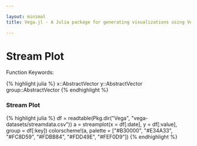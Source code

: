```yaml
---

layout: minimal
title: Vega.jl - A Julia package for generating visualizations using Vega

---
```


# Stream Plot

Function Keywords:

{% highlight julia %}
x::AbstractVector
y::AbstractVector
group::AbstractVector
{% endhighlight %}

### Stream Plot

{% highlight julia %}
df = readtable(Pkg.dir("Vega", "vega-datasets/streamdata.csv"))
a = streamplot(x = df[:date], y = df[:value], group = df[:key])
colorscheme!(a, palette = ["#B30000", "#E34A33", "#FC8D59", "#FDBB84", "#FDD49E", "#FEF0D9"])
{% endhighlight %}

<div id="stream"></div>
<script type="text/javascript">
parse("stream",
   {"name":"Vega Visualization","height":400,"padding":"auto","marks":[{"marks":[{"properties":{"enter":{"interpolate":{"value":"monotone"},"x":{"field":"x","scale":"x"},"y2":{"field":"layout_end","scale":"y"},"fill":{"field":"group","scale":"group"},"y":{"field":"layout_start","scale":"y"}}},"type":"area"}],"from":{"data":"table","transform":[{"sortby":["group"],"offset":"center","field":"y","groupby":["x"],"type":"stack"},{"groupby":["group"],"type":"facet"}]},"type":"group"}],"axes":[{"properties":{"title":{"fontSize":{"value":14}}},"title":"x","type":"x","scale":"x"},{"titleOffset":40,"properties":{"title":{"fontSize":{"value":14}}},"title":"y","type":"y","scale":"y"}],"data":[{"name":"table","values":[{"x":"01/08/13","y2":0,"group":"AR","y":0.1},{"x":"01/09/13","y2":0,"group":"AR","y":0.15},{"x":"01/10/13","y2":0,"group":"AR","y":0.35},{"x":"01/11/13","y2":0,"group":"AR","y":0.38},{"x":"01/12/13","y2":0,"group":"AR","y":0.22},{"x":"01/13/13","y2":0,"group":"AR","y":0.16},{"x":"01/14/13","y2":0,"group":"AR","y":0.07},{"x":"01/15/13","y2":0,"group":"AR","y":0.02},{"x":"01/16/13","y2":0,"group":"AR","y":0.17},{"x":"01/17/13","y2":0,"group":"AR","y":0.33},{"x":"01/18/13","y2":0,"group":"AR","y":0.4},{"x":"01/19/13","y2":0,"group":"AR","y":0.32},{"x":"01/20/13","y2":0,"group":"AR","y":0.26},{"x":"01/21/13","y2":0,"group":"AR","y":0.35},{"x":"01/22/13","y2":0,"group":"AR","y":0.4},{"x":"01/23/13","y2":0,"group":"AR","y":0.32},{"x":"01/24/13","y2":0,"group":"AR","y":0.26},{"x":"01/25/13","y2":0,"group":"AR","y":0.22},{"x":"01/26/13","y2":0,"group":"AR","y":0.16},{"x":"01/27/13","y2":0,"group":"AR","y":0.22},{"x":"01/28/13","y2":0,"group":"AR","y":0.1},{"x":"01/08/13","y2":0,"group":"DJ","y":0.35},{"x":"01/09/13","y2":0,"group":"DJ","y":0.36},{"x":"01/10/13","y2":0,"group":"DJ","y":0.37},{"x":"01/11/13","y2":0,"group":"DJ","y":0.22},{"x":"01/12/13","y2":0,"group":"DJ","y":0.24},{"x":"01/13/13","y2":0,"group":"DJ","y":0.26},{"x":"01/14/13","y2":0,"group":"DJ","y":0.34},{"x":"01/15/13","y2":0,"group":"DJ","y":0.21},{"x":"01/16/13","y2":0,"group":"DJ","y":0.18},{"x":"01/17/13","y2":0,"group":"DJ","y":0.45},{"x":"01/18/13","y2":0,"group":"DJ","y":0.32},{"x":"01/19/13","y2":0,"group":"DJ","y":0.35},{"x":"01/20/13","y2":0,"group":"DJ","y":0.3},{"x":"01/21/13","y2":0,"group":"DJ","y":0.28},{"x":"01/22/13","y2":0,"group":"DJ","y":0.27},{"x":"01/23/13","y2":0,"group":"DJ","y":0.26},{"x":"01/24/13","y2":0,"group":"DJ","y":0.15},{"x":"01/25/13","y2":0,"group":"DJ","y":0.3},{"x":"01/26/13","y2":0,"group":"DJ","y":0.35},{"x":"01/27/13","y2":0,"group":"DJ","y":0.42},{"x":"01/28/13","y2":0,"group":"DJ","y":0.42},{"x":"01/08/13","y2":0,"group":"MS","y":0.21},{"x":"01/09/13","y2":0,"group":"MS","y":0.25},{"x":"01/10/13","y2":0,"group":"MS","y":0.27},{"x":"01/11/13","y2":0,"group":"MS","y":0.23},{"x":"01/12/13","y2":0,"group":"MS","y":0.24},{"x":"01/13/13","y2":0,"group":"MS","y":0.21},{"x":"01/14/13","y2":0,"group":"MS","y":0.35},{"x":"01/15/13","y2":0,"group":"MS","y":0.39},{"x":"01/16/13","y2":0,"group":"MS","y":0.4},{"x":"01/17/13","y2":0,"group":"MS","y":0.36},{"x":"01/18/13","y2":0,"group":"MS","y":0.33},{"x":"01/19/13","y2":0,"group":"MS","y":0.43},{"x":"01/20/13","y2":0,"group":"MS","y":0.4},{"x":"01/21/13","y2":0,"group":"MS","y":0.34},{"x":"01/22/13","y2":0,"group":"MS","y":0.28},{"x":"01/23/13","y2":0,"group":"MS","y":0.26},{"x":"01/24/13","y2":0,"group":"MS","y":0.37},{"x":"01/25/13","y2":0,"group":"MS","y":0.41},{"x":"01/26/13","y2":0,"group":"MS","y":0.46},{"x":"01/27/13","y2":0,"group":"MS","y":0.47},{"x":"01/28/13","y2":0,"group":"MS","y":0.41},{"x":"01/08/13","y2":0,"group":"RC","y":0.1},{"x":"01/09/13","y2":0,"group":"RC","y":0.15},{"x":"01/10/13","y2":0,"group":"RC","y":0.35},{"x":"01/11/13","y2":0,"group":"RC","y":0.38},{"x":"01/12/13","y2":0,"group":"RC","y":0.22},{"x":"01/13/13","y2":0,"group":"RC","y":0.16},{"x":"01/14/13","y2":0,"group":"RC","y":0.07},{"x":"01/15/13","y2":0,"group":"RC","y":0.02},{"x":"01/16/13","y2":0,"group":"RC","y":0.17},{"x":"01/17/13","y2":0,"group":"RC","y":0.33},{"x":"01/18/13","y2":0,"group":"RC","y":0.4},{"x":"01/19/13","y2":0,"group":"RC","y":0.32},{"x":"01/20/13","y2":0,"group":"RC","y":0.26},{"x":"01/21/13","y2":0,"group":"RC","y":0.35},{"x":"01/22/13","y2":0,"group":"RC","y":0.4},{"x":"01/23/13","y2":0,"group":"RC","y":0.32},{"x":"01/24/13","y2":0,"group":"RC","y":0.26},{"x":"01/25/13","y2":0,"group":"RC","y":0.22},{"x":"01/26/13","y2":0,"group":"RC","y":0.16},{"x":"01/27/13","y2":0,"group":"RC","y":0.22},{"x":"01/28/13","y2":0,"group":"RC","y":0.1},{"x":"01/08/13","y2":0,"group":"CG","y":0.1},{"x":"01/09/13","y2":0,"group":"CG","y":0.15},{"x":"01/10/13","y2":0,"group":"CG","y":0.35},{"x":"01/11/13","y2":0,"group":"CG","y":0.38},{"x":"01/12/13","y2":0,"group":"CG","y":0.22},{"x":"01/13/13","y2":0,"group":"CG","y":0.16},{"x":"01/14/13","y2":0,"group":"CG","y":0.07},{"x":"01/15/13","y2":0,"group":"CG","y":0.02},{"x":"01/16/13","y2":0,"group":"CG","y":0.17},{"x":"01/17/13","y2":0,"group":"CG","y":0.33},{"x":"01/18/13","y2":0,"group":"CG","y":0.4},{"x":"01/19/13","y2":0,"group":"CG","y":0.32},{"x":"01/20/13","y2":0,"group":"CG","y":0.26},{"x":"01/21/13","y2":0,"group":"CG","y":0.35},{"x":"01/22/13","y2":0,"group":"CG","y":0.4},{"x":"01/23/13","y2":0,"group":"CG","y":0.32},{"x":"01/24/13","y2":0,"group":"CG","y":0.26},{"x":"01/25/13","y2":0,"group":"CG","y":0.22},{"x":"01/26/13","y2":0,"group":"CG","y":0.16},{"x":"01/27/13","y2":0,"group":"CG","y":0.22},{"x":"01/28/13","y2":0,"group":"CG","y":0.1},{"x":"01/08/13","y2":0,"group":"RI","y":0.1},{"x":"01/09/13","y2":0,"group":"RI","y":0.15},{"x":"01/10/13","y2":0,"group":"RI","y":0.35},{"x":"01/11/13","y2":0,"group":"RI","y":0.38},{"x":"01/12/13","y2":0,"group":"RI","y":0.22},{"x":"01/13/13","y2":0,"group":"RI","y":0.16},{"x":"01/14/13","y2":0,"group":"RI","y":0.07},{"x":"01/15/13","y2":0,"group":"RI","y":0.02},{"x":"01/16/13","y2":0,"group":"RI","y":0.17},{"x":"01/17/13","y2":0,"group":"RI","y":0.33},{"x":"01/18/13","y2":0,"group":"RI","y":0.4},{"x":"01/19/13","y2":0,"group":"RI","y":0.32},{"x":"01/20/13","y2":0,"group":"RI","y":0.26},{"x":"01/21/13","y2":0,"group":"RI","y":0.35},{"x":"01/22/13","y2":0,"group":"RI","y":0.4},{"x":"01/23/13","y2":0,"group":"RI","y":0.32},{"x":"01/24/13","y2":0,"group":"RI","y":0.26},{"x":"01/25/13","y2":0,"group":"RI","y":0.22},{"x":"01/26/13","y2":0,"group":"RI","y":0.16},{"x":"01/27/13","y2":0,"group":"RI","y":0.22},{"x":"01/28/13","y2":0,"group":"RI","y":0.1}]},{"name":"stats","source":"table","transform":[{"groupby":["x"],"type":"aggregate","summarize":[{"ops":["sum"],"field":"y"}]}]}],"scales":[{"name":"x","points":true,"range":"width","domain":{"data":"table","field":"x"},"type":"ordinal"},{"name":"y","range":"height","domain":{"data":"stats","field":"sum_y"},"type":"linear"},{"name":"group","range":["#B30000","#E34A33","#FC8D59","#FDBB84","#FDD49E","#FEF0D9"],"domain":{"data":"table","field":"group"},"type":"ordinal"}],"width":900,"legends":[{"title":"Group","fill":"group"}]}

	);
</script>